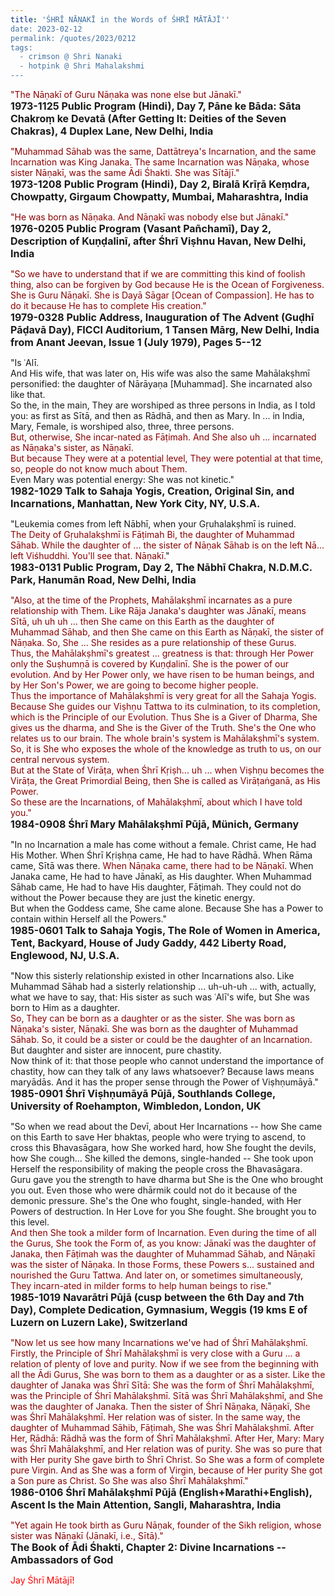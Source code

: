 ```yaml
---
title: 'ŚHRĪ NĀṆAKĪ in the Words of ŚHRĪ MĀTĀJĪ''
date: 2023-02-12
permalink: /quotes/2023/0212
tags:
  - crimson @ Shri Nanaki
  - hotpink @ Shri Mahalakshmi
---
```


<div class="para-divider"></div>

<p>
<font color="DarkRed">"The Nāṇakī of Guru Nāṇaka was none else but Jānakī."</font><br>
<font size="+0"><b>1973-1125 Public Program (Hindi), Day 7, Pāne ke Bāda: Sāta Chakroṃ ke Devatā (After Getting It: Deities of the Seven Chakras), 4 Duplex Lane, New Delhi, India</b></font>
</p>

<div class="para-divider"></div>

<p>
<font color="DarkRed">"Muhammad Sāhab was the same, Dattātreya's Incarnation, and the same Incarnation was King Janaka. The same Incarnation was Nāṇaka, whose sister Nāṇakī, was the same Ādi Śhakti. She was Sītājī."</font><br>
<font size="+0"><b>1973-1208 Public Program (Hindi), Day 2, Biralā Krīṛā Keṃdra, Chowpatty, Girgaum Chowpatty, Mumbai, Maharashtra, India</b></font>
</p>

<div class="para-divider"></div>

<p>
<font color="DarkRed">"He was born as Nāṇaka. And Nāṇakī was nobody else but Jānakī."</font><br>
<font size="+0"><b>1976-0205 Public Program (Vasant Pañchamī), Day 2, Description of Kuṇḍalinī, after Śhrī Viṣhnu Havan, New Delhi, India</b></font>
</p>

<div class="para-divider"></div>

<p>
<font color="DarkRed">"So we have to understand that if we are committing this kind of foolish thing, also can be forgiven by God because He is the Ocean of Forgiveness. She is Guru Nāṇakī. She is Dayā Sāgar [Ocean of Compassion]. He has to do it because He has to complete His creation."</font><br>
<font size="+0"><b>1979-0328 Public Address, Inauguration of The Advent (Guḍhī Pāḍavā Day), FICCI Auditorium, 1 Tansen Mārg, New Delhi, India from Anant Jeevan, Issue 1 (July 1979), Pages 5--12</b></font>
</p>

<div class="para-divider"></div>

<p>
"Is ʿAlī.<br>
And His wife, that was later on, His wife was also the same Mahālakṣhmī personified: the daughter of Nārāyaṇa [Muhammad]. She incarnated also like that.<br>
So the, in the main, They are worshiped as three persons in India, as I told you: as first as Sītā, and then as Rādhā, and then as Mary. In ... in India, Mary, Female, is worshiped also, three, three persons.<br>
<font color="DarkRed">But, otherwise, She incar-nated as Fāṭimah. And She also uh ... incarnated as Nāṇaka's sister, as Nāṇakī.<br>
But because They were at a potential level, They were potential at that time, so, people do not know much about Them.</font><br>
Even Mary was potential energy: She was not kinetic."<br>
<font size="+0"><b>1982-1029 Talk to Sahaja Yogis, Creation, Original Sin, and Incarnations, Manhattan, New York City, NY, U.S.A.</b></font>
</p>

<div class="para-divider"></div>

<p>
"Leukemia comes from left Nābhī, when your Gṛuhalakṣhmī is ruined.<br>
<font color="DarkRed">The Deity of Gṛuhalakṣhmī is Fāṭimah Bi, the daughter of Muhammad Sāhab. While the daughter of ... the sister of Nāṇak Sāhab is on the left Nā... left Viśhuddhi. You'll see that. Nāṇakī.</font>"<br>
<font size="+0"><b>1983-0131 Public Program, Day 2, The Nābhī Chakra, N.D.M.C. Park, Hanumān Road, New Delhi, India</b></font>
</p>

<div class="para-divider"></div>

<p>
<font color="DarkRed">"Also, at the time of the Prophets, Mahālakṣhmī incarnates as a pure relationship with Them. Like Rāja Janaka's daughter was Jānakī, means Sītā, uh uh uh ... then She came on this Earth as the daughter of Muhammad Sāhab, and then She came on this Earth as Nāṇakī, the sister of Nāṇaka. So, She ... She resides as a pure relationship of these Gurus.<br>
Thus, the Mahālakṣhmī's greatest ... greatness is that: through Her Power only the Suṣhumṇā is covered by Kuṇḍalinī. She is the power of our evolution. And by Her Power only, we have risen to be human beings, and by Her Son's Power, we are going to become higher people.<br>
Thus the importance of Mahālakṣhmī is very great for all the Sahaja Yogis. Because She guides our Viṣhṇu Tattwa to its culmination, to its completion, which is the Principle of our Evolution. Thus She is a Giver of Dharma, She gives us the dharma, and She is the Giver of the Truth. She's the One who relates us to our brain. The whole brain's system is Mahālakṣhmī's system. So, it is She who exposes the whole of the knowledge as truth to us, on our central nervous system.<br>
But at the State of Virāṭa, when Śhrī Kṛiṣh... uh ... when Viṣhṇu becomes the Virāṭa, the Great Primordial Being, then She is called as Virāṭaṅganā, as His Power.<br>
So these are the Incarnations, of Mahālakṣhmī, about which I have told you."</font><br>
<font size="+0"><b>1984-0908 Śhrī Mary Mahālakṣhmī Pūjā, Münich, Germany</b></font>
</p>

<div class="para-divider"></div>

<p>
"In no Incarnation a male has come without a female. Christ came, He had His Mother. When Śhrī Kṛiṣhṇa came, He had to have Rādhā. When Rāma came, Sītā was there. <font color="DarkRed">When Nāṇaka came, there had to be Nāṇakī.</font> When Janaka came, He had to have Jānakī, as His daughter. When Muhammad Sāhab came, He had to have His daughter, Fāṭimah. They could not do without the Power because they are just the kinetic energy.<br>
But when the Goddess came, She came alone. Because She has a Power to contain within Herself all the Powers."<br>
<font size="+0"><b>1985-0601 Talk to Sahaja Yogis, The Role of Women in America, Tent, Backyard, House of Judy Gaddy, 442 Liberty Road, Englewood, NJ, U.S.A.</b></font>
</p>

<div class="para-divider"></div>

<p>
"Now this sisterly relationship existed in other Incarnations also. Like Muhammad Sāhab had a sisterly relationship ... uh-uh-uh ... with, actually, what we have to say, that: His sister as such was ʿAlī's wife, but She was born to Him as a daughter.<br>
<font color="DarkRed">So, They can be born as a daughter or as the sister. She was born as Nāṇaka's sister, Nāṇakī. She was born as the daughter of Muhammad Sāhab. So, it could be a sister or could be the daughter of an Incarnation.</font><br>
But daughter and sister are innocent, pure chastity.<br>
Now think of it: that those people who cannot understand the importance of chastity, how can they talk of any laws whatsoever? Because laws means maryādās. And it has the proper sense through the Power of Viṣhṇumāyā."<br>
<font size="+0"><b>1985-0901 Śhrī Viṣhṇumāyā Pūjā, Southlands College, University of Roehampton, Wimbledon, London, UK</b></font>
</p>

<div class="para-divider"></div>

<p>
"So when we read about the Devī, about Her Incarnations -- how She came on this Earth to save Her bhaktas, people who were trying to ascend, to cross this Bhavasāgara, how She worked hard, how She fought the devils, how She cough... She killed the demons, single-handed -- She took upon Herself the responsibility of making the people cross the Bhavasāgara.<br>
Guru gave you the strength to have dharma but She is the One who brought you out. Even those who were dhārmik could not do it because of the demonic pressure. She's the One who fought, single-handed, with Her Powers of destruction. In Her Love for you She fought. She brought you to this level.<br>
<font color="DarkRed">And then She took a milder form of Incarnation. Even during the time of all the Gurus, She took the Form of, as you know: Jānakī was the daughter of Janaka, then Fāṭimah was the daughter of Muhammad Sāhab, and Nāṇakī was the sister of Nāṇaka. In those Forms, these Powers s... sustained and nourished the Guru Tattwa. And later on, or sometimes simultaneously, They incarn-ated in milder forms to help human beings to rise.</font>"<br>
<font size="+0"><b>1985-1019 Navarātri Pūjā (cusp between the 6th Day and 7th Day), Complete Dedication, Gymnasium, Weggis (19 kms E of Luzern on Luzern Lake), Switzerland</b></font>
</p>

<div class="para-divider"></div>

<p>
<font color="DarkRed">"Now let us see how many Incarnations we've had of Śhrī Mahālakṣhmī. Firstly, the Principle of Śhrī Mahālakṣhmī is very close with a Guru ... a relation of plenty of love and purity. Now if we see from the beginning with all the Ādi Gurus, She was born to them as a daughter or as a sister. Like the daughter of Janaka was Śhrī Sītā: She was the form of Śhrī Mahālakṣhmī, was the Principle of Śhrī Mahālakṣhmī. Sītā was Śhrī Mahālakṣhmī, and She was the daughter of Janaka. Then the sister of Śhrī Nāṇaka, Nāṇakī, She was Śhrī Mahālakṣhmī. Her relation was of sister. In the same way, the daughter of Muhammad Sāhib, Fāṭimah, She was Śhrī Mahālakṣhmī. After Her, Rādhā: Rādhā was the form of Śhrī Mahālakṣhmī. After Her, Mary: Mary was Śhrī Mahālakṣhmī, and Her relation was of purity. She was so pure that with Her purity She gave birth to Śhrī Christ. So She was a form of complete pure Virgin. And as She was a form of Virgin, because of Her purity She got a Son pure as Christ. So She was also Śhrī Mahālakṣhmī."</font><br>
<font size="+0"><b>1986-0106 Śhrī Mahālakṣhmī Pūjā (English+Marathi+English), Ascent Is the Main Attention, Sangli, Maharashtra, India</b></font>
</p>

<div class="para-divider"></div>

<p>
<font color="DarkRed">"Yet again He took birth as Guru Nāṇak, founder of the Sikh religion, whose sister was Nāṇakī (Jānakī, i.e., Sītā)."</font><br>
<font size="+0"><b>The Book of Ādi Śhakti, Chapter 2: Divine Incarnations -- Ambassadors of God</b></font>
</p>

<div class="para-divider"></div>

<p style="color:red;">Jay Śhrī Mātājī!<br></p>